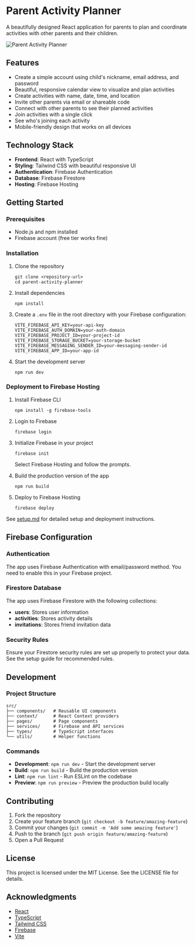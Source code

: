 # Parent Activity Planner

A beautifully designed React application for parents to plan and coordinate activities with other parents and their children.

![Parent Activity Planner](https://via.placeholder.com/800x400?text=Parent+Activity+Planner)

## Features

- Create a simple account using child's nickname, email address, and password
- Beautiful, responsive calendar view to visualize and plan activities
- Create activities with name, date, time, and location
- Invite other parents via email or shareable code
- Connect with other parents to see their planned activities
- Join activities with a single click
- See who's joining each activity
- Mobile-friendly design that works on all devices

## Technology Stack

- **Frontend**: React with TypeScript
- **Styling**: Tailwind CSS with beautiful responsive UI
- **Authentication**: Firebase Authentication
- **Database**: Firebase Firestore
- **Hosting**: Firebase Hosting

## Getting Started

### Prerequisites

- Node.js and npm installed
- Firebase account (free tier works fine)

### Installation

1. Clone the repository
   ```
   git clone <repository-url>
   cd parent-activity-planner
   ```

2. Install dependencies
   ```
   npm install
   ```

3. Create a `.env` file in the root directory with your Firebase configuration:
   ```
   VITE_FIREBASE_API_KEY=your-api-key
   VITE_FIREBASE_AUTH_DOMAIN=your-auth-domain
   VITE_FIREBASE_PROJECT_ID=your-project-id
   VITE_FIREBASE_STORAGE_BUCKET=your-storage-bucket
   VITE_FIREBASE_MESSAGING_SENDER_ID=your-messaging-sender-id
   VITE_FIREBASE_APP_ID=your-app-id
   ```

4. Start the development server
   ```
   npm run dev
   ```

### Deployment to Firebase Hosting

1. Install Firebase CLI
   ```
   npm install -g firebase-tools
   ```

2. Login to Firebase
   ```
   firebase login
   ```

3. Initialize Firebase in your project
   ```
   firebase init
   ```
   
   Select Firebase Hosting and follow the prompts.

4. Build the production version of the app
   ```
   npm run build
   ```

5. Deploy to Firebase Hosting
   ```
   firebase deploy
   ```

See [setup.md](./setup.md) for detailed setup and deployment instructions.

## Firebase Configuration

### Authentication

The app uses Firebase Authentication with email/password method. You need to enable this in your Firebase project.

### Firestore Database

The app uses Firebase Firestore with the following collections:
- **users**: Stores user information
- **activities**: Stores activity details
- **invitations**: Stores friend invitation data

### Security Rules

Ensure your Firestore security rules are set up properly to protect your data. See the setup guide for recommended rules.

## Development

### Project Structure

```
src/
├── components/   # Reusable UI components
├── context/      # React Context providers
├── pages/        # Page components
├── services/     # Firebase and API services
├── types/        # TypeScript interfaces
└── utils/        # Helper functions
```

### Commands

- **Development**: `npm run dev` - Start the development server
- **Build**: `npm run build` - Build the production version
- **Lint**: `npm run lint` - Run ESLint on the codebase
- **Preview**: `npm run preview` - Preview the production build locally

## Contributing

1. Fork the repository
2. Create your feature branch (`git checkout -b feature/amazing-feature`)
3. Commit your changes (`git commit -m 'Add some amazing feature'`)
4. Push to the branch (`git push origin feature/amazing-feature`)
5. Open a Pull Request

## License

This project is licensed under the MIT License. See the LICENSE file for details.

## Acknowledgments

- [React](https://reactjs.org/)
- [TypeScript](https://www.typescriptlang.org/)
- [Tailwind CSS](https://tailwindcss.com/)
- [Firebase](https://firebase.google.com/)
- [Vite](https://vitejs.dev/)